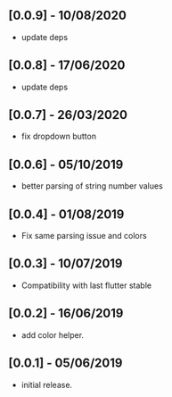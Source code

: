 ## [0.0.9] - 10/08/2020

* update deps

## [0.0.8] - 17/06/2020

* update deps

## [0.0.7] - 26/03/2020

* fix dropdown button

## [0.0.6] - 05/10/2019

* better parsing of string number values

## [0.0.4] - 01/08/2019

* Fix same parsing issue and colors

## [0.0.3] - 10/07/2019

* Compatibility with last flutter stable

## [0.0.2] - 16/06/2019

* add color helper.

## [0.0.1] - 05/06/2019

* initial release.
